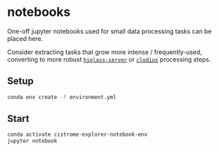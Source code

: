 # notebooks

One-off jupyter notebooks used for small data processing tasks can be placed here.

Consider extracting tasks that grow more intense / frequently-used, converting to more robust  [`higlass-server`](https://github.com/higlass/higlass-server/) or [`clodius`](https://github.com/higlass/clodius) processing steps.

## Setup

```sh
conda env create -f environment.yml
```

## Start

```sh
conda activate cistrome-explorer-notebook-env
jupyter notebook
```
